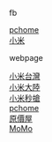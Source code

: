 fb

[pchome](https://www.facebook.com/pchome24h) <BR/>
[小米](https://www.facebook.com/XiaomiTaiwan/) <BR/>



webpage

[小米台灣](https://mobile.mi.com/tw/) <BR/>
[小米大陸](https://www.mi.com/index.html) <BR/>
[小米秒搶](https://www.mi.com/seckill) <BR/>
[pchome](https://24h.pchome.com.tw/) <BR/>
[原價屋](http://www.coolpc.com.tw/) <BR/>
[MoMo](https://www.momoshop.com.tw/) <BR/>
[]()
[]()
[]()



[]()
